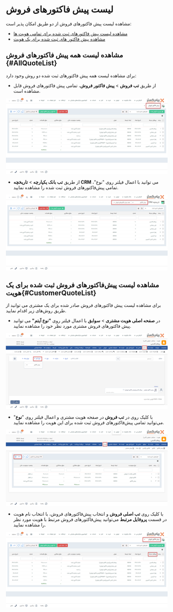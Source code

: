 # لیست پیش فاکتورهای فروش
مشاهده لیست پیش فاکتورهای فروش از دو طریق امکان پذیر است:
- [مشاهده لیست پیش فاکتورهای ثبت شده برای تمامی هویت ها](#AllQuoteList)
- [مشاهده پیش فاکتور های ثبت شده برای یک هویت](#CustomerQuotList)

## مشاهده لیست همه پیش فاکتورهای فروش {#AllQuoteList}
برای مشاهده لیست همه پیش فاکتورهای ثبت شده دو روش وجود دارد:
- از طریق **تب فروش** > **پیش فاکتور فروش**، تمامی پیش فاکتورهای فروش قابل مشاهده است.

![مسیر اول نمایش لیست فاکتورهای تمامی هویت ها](./Images/all-quoate-list-method1.png)

- از طریق **تب بانک یکپارچه** > **تاریخچه CRM**  می توانید با اعمال فیلتر روی "نوع"، تمامی پیش‌فاکتورهای فروش ثبت شده را مشاهده نمایید.

![مسیر اول نمایش لیست پیش فاکتورهای تمامی هویت ها](./Images/all-quoate-list-method2.png)

## مشاهده لیست پیش‌فاکتورهای فروش ثبت شده برای یک هویت{#CustomerQuoteList}
برای مشاهده لیست پیش فاکتورهای فروش صادر شده برای یک مشتری می توانید از طریق روش‌های زیر اقدام نمایید.
- 	در **صفحه اصلی هویت مشتری** > **سوابق** با اعمال فیلتر روی **"نوع آیتم"** می توانید پیش فاکتورهای فروش مشتری مورد نظر خود را مشاهده نمایید.  

![مسیر اول نمایش لیست پیش فاکتورهای یک هویت ](./Images/customer-quoate-list-method1.png)

- با کلیک روی در **تب فروش** در صفحه هویت مشتری و اعمال فیلتر روی "**نوع**" می‌توانید تمامی پیش‌فاکتورهای فروش ثبت شده برای این هویت را مشاهده نمایید.

![مسیر دوم نمایش لیست پیش‌فاکتورهای یک هویت](./Images/customer-return-sales-invoice-list-method2.png)

- با کلیک روی **تب اصلی فروش** و انتخاب پیش‌فاکتورهای فروش،
 با انتخاب نام هویت در قسمت **پروفایل مرتبط** می‌توانید پیش‌فاکتورهای فروش مرتبط با هویت مورد نظر را مشاهده نمایید.
 

![مسیر سوم نمایش لیست پیش‌فاکتورهای فروش یک هویت](./Images/customer-quoate-list-method3.png)
